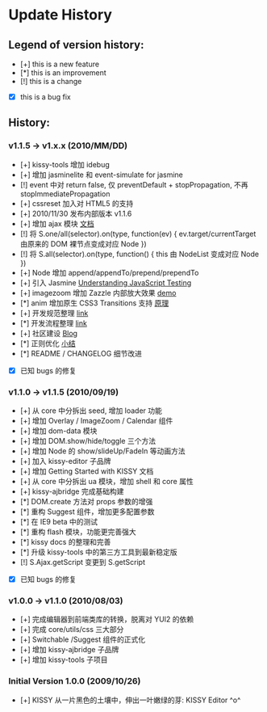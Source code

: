 
Update History
===============

Legend of version history:
---------------------------

 - [+]	this is a new feature
 - [*]	this is an improvement
 - [!]	this is a change
 - [x]	this is a bug fix


History:
--------

### v1.1.5 -> v1.x.x (2010/MM/DD)

 - [+] kissy-tools 增加 idebug
 - [+] 增加 jasminelite 和 event-simulate for jasmine
 - [!] event 中对 return false, 仅 preventDefault + stopPropagation, 不再 stopImmediatePropagation
 - [+] cssreset 加入对 HTML5 的支持
 - [+] 2010/11/30 发布内部版本 v1.1.6
 - [+] 增加 ajax 模块 [文档](http://kissyteam.github.com/kissy/docs/ajax/index.html)
 - [!] 将 S.one/all(selector).on(type, function(ev) { ev.target/currentTarget 由原来的 DOM 裸节点变成对应 Node })
 - [!] 将 S.all(selector).on(type, function() { this 由 NodeList 变成对应 Node })
 - [+] Node 增加 append/appendTo/prepend/prependTo
 - [+] 引入 Jasmine [Understanding JavaScript Testing](http://kissyui.com/blog/2010/10/understanding-javascript-testing/)
 - [+] imagezoom 增加 Zazzle 内部放大效果 [demo](http://kissyteam.github.com/kissy/src/imagezoom/demo-inner.html)
 - [*] anim 增加原生 CSS3 Transitions 支持 [原理](http://lifesinger.org/blog/2010/09/anim-using-css3-transitions/)
 - [+] 开发规范整理 [link](http://kissyteam.github.com/docs/html/styleguide/)
 - [*] 开发流程整理 [link](http://kissyteam.github.com/docs/html/workflow/)
 - [+] 社区建设 [Blog](http://kissyui.com/blog/)
 - [*] 正则优化 [小结](http://lifesinger.org/blog/2010/09/regular-expression-improvement-for-kissy/)
 - [*] README / CHANGELOG 细节改进
 - [x] 已知 bugs 的修复


### v1.1.0 -> v1.1.5 (2010/09/19)

 - [+] 从 core 中分拆出 seed, 增加 loader 功能
 - [+] 增加 Overlay / ImageZoom / Calendar 组件
 - [+] 增加 dom-data 模块
 - [+] 增加 DOM.show/hide/toggle 三个方法
 - [+] 增加 Node 的 show/slideUp/FadeIn 等动画方法
 - [+] 加入 kissy-editor 子品牌
 - [+] 增加 Getting Started with KISSY 文档
 - [+] 从 core 中分拆出 ua 模块，增加 shell 和 core 属性
 - [+] kissy-ajbridge 完成基础构建
 - [*] DOM.create 方法对 props 参数的增强
 - [*] 重构 Suggest 组件，增加更多配置参数
 - [*] 在 IE9 beta 中的测试
 - [*] 重构 flash 模块，功能更完善强大
 - [*] kissy docs 的整理和完善
 - [*] 升级 kissy-tools 中的第三方工具到最新稳定版
 - [!] S.Ajax.getScript 变更到 S.getScript
 - [x] 已知 bugs 的修复


### v1.0.0 -> v1.1.0 (2010/08/03)

 - [+] 完成编辑器到前端类库的转换，脱离对 YUI2 的依赖
 - [+] 完成 core/utils/css 三大部分
 - [+] Switchable /Suggest 组件的正式化
 - [+] 增加 kissy-ajbridge 子品牌
 - [+] 增加 kissy-tools 子项目


### Initial Version 1.0.0 (2009/10/26)

 - [+] KISSY 从一片黑色的土壤中，伸出一叶嫩绿的芽: KISSY Editor ^o^
